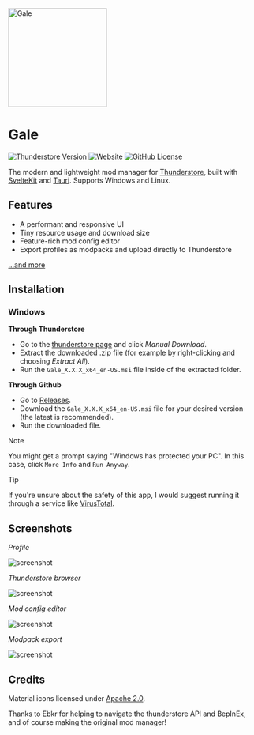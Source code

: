 
<img width="200" src="https://raw.githubusercontent.com/Kesomannen/gale/master/images/icons/app-icon@0,25x.png" alt="Gale" />

# Gale

[![Thunderstore Version](https://img.shields.io/thunderstore/v/Kesomannen/GaleModManager?style=flat-square)](https://thunderstore.io/c/lethal-company/p/Kesomannen/GaleModManager/)
[![Website](https://img.shields.io/website?url=https%3A%2F%2Fkesomannen.com%2Fgale&up_message=online&down_message=offline&style=flat-square)](https://kesomannen.com/gale)
[![GitHub License](https://img.shields.io/github/license/Kesomannen/gale?style=flat-square)](https://github.com/Kesomannen/gale?tab=GPL-3.0-1-ov-file#readme)

The modern and lightweight mod manager for [Thunderstore](https://thunderstore.io), built with [SvelteKit](https://kit.svelte.dev/) and [Tauri](https://tauri.app/). Supports Windows and Linux.

## Features

- A performant and responsive UI
- Tiny resource usage and download size
- Feature-rich mod config editor
- Export profiles as modpacks and upload directly to Thunderstore

[...and more](https://github.com/Kesomannen/gale/wiki/Features)

## Installation

### Windows

**Through Thunderstore**

- Go to the [thunderstore page](https://thunderstore.io/c/lethal-company/p/Kesomannen/GaleModManager/) and click _Manual Download_.
- Extract the downloaded .zip file (for example by right-clicking and choosing _Extract All_).
- Run the `Gale_X.X.X_x64_en-US.msi` file inside of the extracted folder.

**Through Github**

- Go to [Releases](https://github.com/Kesomannen/gale/releases).
- Download the `Gale_X.X.X_x64_en-US.msi` file for your desired version (the latest is recommended).
- Run the downloaded file.

> [!NOTE]
> You might get a prompt saying "Windows has protected your PC". In this case, click `More Info` and `Run Anyway`.

> [!TIP]
> If you're unsure about the safety of this app, I would suggest running it through a service like [VirusTotal](https://www.virustotal.com).

## Screenshots

_Profile_

![screenshot](https://raw.githubusercontent.com/Kesomannen/gale/master/images/screenshots/screenshot1.png)

_Thunderstore browser_

![screenshot](https://raw.githubusercontent.com/Kesomannen/gale/master/images/screenshots/screenshot2.png)

_Mod config editor_

![screenshot](https://raw.githubusercontent.com/Kesomannen/gale/master/images/screenshots/screenshot3.png)

_Modpack export_

![screenshot](https://raw.githubusercontent.com/Kesomannen/gale/master/images/screenshots/screenshot4.png)

## Credits

Material icons licensed under [Apache 2.0](https://www.apache.org/licenses/LICENSE-2.0.html).

Thanks to Ebkr for helping to navigate the thunderstore API and BepInEx, and of course making the original mod manager!
